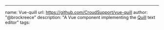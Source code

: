 ---
name: Vue-quill
url: https://github.com/CroudSupport/vue-quill
author: "@brockreece"
description: "A Vue component implementing the [Quill](https://github.com/quilljs/quill.git) text editor"
tags: